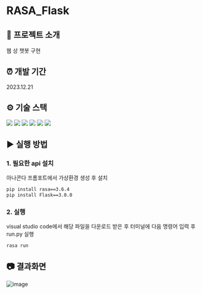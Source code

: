 # RASA_Flask
## 📂 프로젝트 소개
웹 상 챗봇 구현

## ⏰ 개발 기간
2023.12.21

## ⚙ 기술 스택
<img src="https://img.shields.io/badge/python-3776AB?style=for-the-badge&logo=python&logoColor=white">
<img src="https://img.shields.io/badge/Rasa-5A17EE?style=for-the-badge&logo=Rasa&logoColor=white">
<img src="https://img.shields.io/badge/flask-000000?style=for-the-badge&logo=flask&logoColor=white">
<img src="https://img.shields.io/badge/html5-E34F26?style=for-the-badge&logo=html5&logoColor=white"> 
<img src="https://img.shields.io/badge/css-1572B6?style=for-the-badge&logo=css3&logoColor=white"> 
 <img src="https://img.shields.io/badge/javascript-F7DF1E?style=for-the-badge&logo=javascript&logoColor=black"> 

## ▶️ 실행 방법
### 1. 필요한 api 설치
아나콘다 프롬포트에서 가상환경 생성 후 설치</br>
```bash
pip install rasa==3.6.4
pip install Flask==3.0.0
```

### 2. 실행
visual studio code에서 해당 파일을 다운로드 받은 후 터미널에 다음 명령어 입력 후 run.py 실행</br>
```bash
rasa run
```

## 📷 결과화면
![image](https://github.com/jebomin/RASA_Flask/assets/42407430/7a2282ee-5e26-4d90-8c32-1e7fd2cb5e26)
